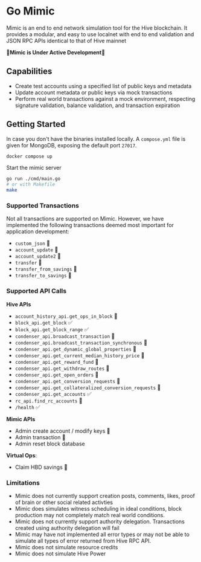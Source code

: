 # Go Mimic

Mimic is an end to end network simulation tool for the Hive blockchain. It provides a modular, and easy to use localnet with end to end validation and JSON RPC APIs identical to that of Hive mainnet

🚧**Mimic is Under Active Development**🚧

## Capabilities

- Create test accounts using a specified list of public keys and metadata
- Update account metadata or public keys via mock transactions
- Perform real world transactions against a mock environment, respecting signature validation, balance validation, and transaction expiration

## Getting Started

In case you don't have the binaries installed locally. A `compose.yml` file is 
given for MongoDB, exposing the default port `27017`.

```sh
docker compose up
```

Start the mimic server

```sh
go run ./cmd/main.go
# or with Makefile
make
```

### Supported Transactions

Not all transactions are supported on Mimic. However, we have implemented the following transactions deemed most important for application development:

- `custom_json` 🚧
- `account_update` 🚧
- `account_update2` 🚧
- `transfer` 🚧
- `transfer_from_savings` 🚧
- `transfer_to_savings` 🚧


### Supported API Calls


**Hive APIs**
- `account_history_api.get_ops_in_block` 🚧
- `block_api.get_block` ✅
- `block_api.get_block_range` ✅
- `condenser_api.broadcast_transaction` 🚧
- `condenser_api.broadcast_transaction_synchronous` 🚧
- `condenser_api.get_dynamic_global_properties` 🚧
- `condenser_api.get_current_median_history_price` 🚧
- `condenser_api.get_reward_fund` 🚧
- `condenser_api.get_withdraw_routes` 🚧
- `condenser_api.get_open_orders` 🚧
- `condenser_api.get_conversion_requests` 🚧
- `condenser_api.get_collateralized_conversion_requests` 🚧
- `condenser_api.get_accounts` ✅
- `rc_api.find_rc_accounts` 🚧
- `/health` ✅

**Mimic APIs**
- Admin create account / modify keys 🚧
- Admin transaction 🚧
- Admin reset block database



**Virtual Ops**:
- Claim HBD savings 🚧

### Limitations

- Mimic does not currently support creation posts, comments, likes, proof of brain or other social related activties
- Mimic does simulates witness scheduling in ideal conditions, block production may not completely match real world conditions.
- Mimic does not currently support authority delegation. Transactions created using authority delegation will fail
- Mimic may have not implemented all error types or may not be able to simulate all types of error returned from Hive RPC API. 
- Mimic does not simulate resource credits
- Mimic does not simulate Hive Power



